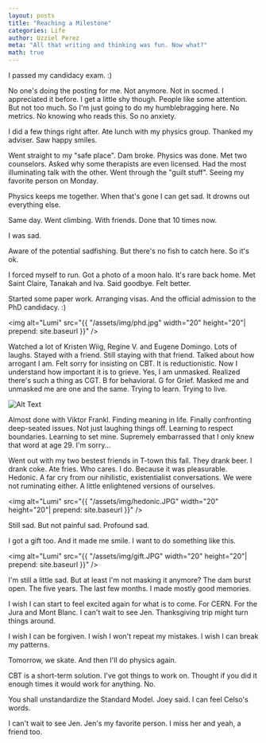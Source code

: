 ```yaml
---
layout: posts
title: "Reaching a Milestone"
categories: Life
author: Uzziel Perez
meta: "All that writing and thinking was fun. Now what?"
math: true
---
```


I passed my candidacy exam. :)

No one's doing the posting for me. Not anymore. Not in socmed. I appreciated it before. I get a little shy though. People like some attention. But not too much. So I'm just going to do my humblebragging here. No metrics. No knowing who reads this. So no anxiety.

I did a few things right after. Ate lunch with my physics group. Thanked my adviser. Saw happy smiles.

Went straight to my "safe place". Dam broke. Physics was done. Met two counselors. Asked why some therapists are even licensed. Had the most illuminating talk with the other. Went through the "guilt stuff". Seeing my favorite person on Monday.

Physics keeps me together. When that's gone I can get sad. It drowns out everything else.

Same day. Went climbing. With friends. Done that 10 times now.

I was sad.

Aware of the potential sadfishing. But there's no fish to catch here. So it's ok.

I forced myself to run. Got a photo of a moon halo. It's rare back home. Met Saint Claire, Tanakah and Iva. Said goodbye. Felt better.

Started some paper work. Arranging visas. And the official admission to the PhD candidacy. :)

<img alt="Lumi" src="{{ "/assets/img/phd.jpg" width="20" height="20"| prepend: site.baseurl }}" />

Watched a lot of Kristen Wiig, Regine V. and Eugene Domingo. Lots of laughs. Stayed with a friend. Still staying with that friend. Talked about how arrogant I am. Felt sorry for insisting on CBT. It is reductionistic. Now I understand how important it is to grieve. Yes, I am unmasked. Realized there's such a thing as CGT. B for behavioral. G for Grief. Masked me and unmasked me are one and the same. Trying to learn. Trying to live.


![Alt Text](https://media.giphy.com/media/xT8qBfYxkBGK4zwbYs/giphy.gif)


Almost done with Viktor Frankl. Finding meaning in life. Finally confronting deep-seated issues. Not just laughing things off. Learning to respect boundaries. Learning to set mine. Supremely embarrassed that I only knew that word at age 29. I'm sorry...

Went out with my two bestest friends in T-town this fall. They drank beer. I drank coke. Ate fries. Who cares. I do. Because it was pleasurable. Hedonic. A far cry from our nihilistic, existentialist conversations. We were not ruminating either. A little enlightened versions of ourselves.

<img alt="Lumi" src="{{ "/assets/img/hedonic.JPG" width="20" height="20"| prepend: site.baseurl }}" />

Still sad. But not painful sad. Profound sad.

I got a gift too. And it made me smile. I want to do something like this.

<img alt="Lumi" src="{{ "/assets/img/gift.JPG" width="20" height="20"| prepend: site.baseurl }}" />

I'm still a little sad. But at least I'm not masking it anymore? The dam burst open. The five years. The last few months. I made mostly good memories.

I wish I can start to feel excited again for what is to come. For CERN. For the Jura and Mont Blanc. I can't wait to see Jen. Thanksgiving trip might turn things around.

I wish I can be forgiven. I wish I won't repeat my mistakes. I wish I can break my patterns.

Tomorrow, we skate. And then I'll do physics again.

CBT is a short-term solution. I've got things to work on. Thought if you did it enough times it would work for anything. No.

You shall unstandardize the Standard Model. Joey said. I can feel Celso's words.

I can't wait to see Jen. Jen's my favorite person. I miss her and yeah, a friend too. 
